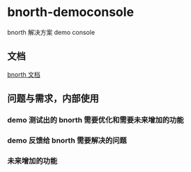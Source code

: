 # bnorth-democonsole

bnorth 解决方案 demo console

## 文档

[bnorth 文档](//able99.github.io/#cbnorth)

## 问题与需求，内部使用

### demo 测试出的 bnorth 需要优化和需要未来增加的功能

### demo 反馈给 bnorth 需要解决的问题

### 未来增加的功能